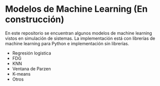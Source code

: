 # Modelos de Machine Learning (En construcción)

En este repositorio se encuentran algunos modelos de machine learning vistos en simulación de sistemas. La implementación está con librerías de machine learning para Python e implementación sin librerías. 

- Regresión logistica
- FDG
- KNN
- Ventana de Parzen
- K-means
- Otros